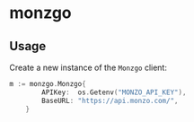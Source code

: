 # monzgo

## Usage
Create a new instance of the `Monzgo` client:

```go
m := monzgo.Monzgo{
        APIKey:  os.Getenv("MONZO_API_KEY"),
        BaseURL: "https://api.monzo.com/",
    }
```
